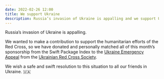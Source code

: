```yaml
---
date: 2022-02-26 12:00
title: We support Ukraine
description: Russia’s invasion of Ukraine is appalling and we support Ukraine.
---
```


Russia’s invasion of Ukraine is appalling.

We wanted to make a contribution to support the humanitarian efforts of the Red Cross, so we have donated and personally matched all of this month’s sponsorship from the Swift Package Index to the [Ukraine Emergency Appeal](https://donate.redcrossredcrescent.org/ua/donate/~my-donation) from the [Ukrainian Red Cross Society](https://redcross.org.ua).

We wish a safe and swift resolution to this situation to all our friends in Ukraine. 🇺🇦
